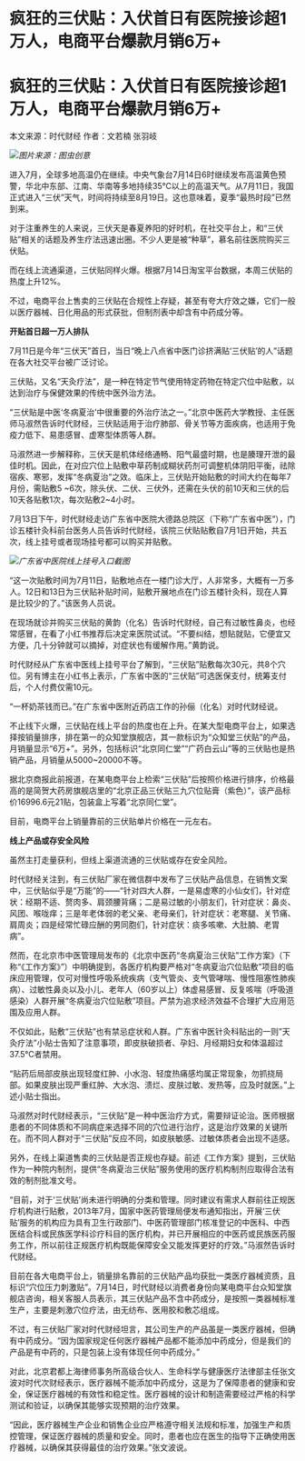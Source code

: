 # 疯狂的三伏贴：入伏首日有医院接诊超1万人，电商平台爆款月销6万+

# 疯狂的三伏贴：入伏首日有医院接诊超1万人，电商平台爆款月销6万+

本文来源：时代财经 作者：文若楠 张羽岐

![](https://inews.gtimg.com/om_bt/OtNvjhz5eoKijnkZ_eIDADHuB39kaW9Cshpq4cWQMjzKEAA/1000)_图片来源：图虫创意_

进入7月，全球多地高温仍在继续。中央气象台7月14日6时继续发布高温黄色预警，华北中东部、江南、华南等多地持续35℃以上的高温天气。从7月11日，我国正式进入“三伏”天气，时间将持续至8月19日。这也意味着，夏季“最热时段”已然到来。

对于注重养生的人来说，三伏天是春夏养阳的好时机，在社交平台上，和“三伏贴”相关的话题及养生疗法迅速出圈。不少人更是被“种草”，慕名前往医院购买三伏贴。

而在线上流通渠道，三伏贴同样火爆。根据7月14日淘宝平台数据，本周三伏贴的热度上升12%。

不过，电商平台上售卖的三伏贴在合规性上存疑，甚至有夸大疗效之嫌，它们一般以医疗器械、日化用品的形式获批，但制剂表中却含有中药成分等。

**开贴首日超一万人排队**

7月11日是今年“三伏天”首日，当日“晚上八点省中医门诊挤满贴‘三伏贴’的人”话题在各大社交平台被广泛讨论。

三伏贴，又名“天灸疗法”，是一种在特定节气使用特定药物在特定穴位中贴敷，以达到治疗与保健效果的传统中医外治方法。

“三伏贴是中医‘冬病夏治’中很重要的外治疗法之一。”北京中医药大学教授、主任医师马淑然告诉时代财经，三伏贴适用于治疗肺部、骨关节等方面疾病，也适用于免疫力低下、易患感冒、虚寒型体质等人群。

马淑然进一步解释称，三伏天是机体经络通畅、阳气最盛时期，也是腠理开泄的最佳时机。因此，在对应穴位上贴敷中草药制成糊状药剂可调整机体阴阳平衡，祛除宿疾、寒邪，发挥“冬病夏治”之效。临床上，三伏贴开始贴敷的时间大约在每年7月份，需贴敷5
~6次，除头伏、二伏、三伏外，还需在头伏的前10天和三伏的后10天各贴敷1次，每次贴敷2~4小时。

7月13日下午，时代财经走访广东省中医院大德路总院区（下称“广东省中医”），门诊五楼针灸科前台医务人员告诉时代财经，该院三伏贴贴敷自7月1日开始，共五次，线上挂号或者现场挂号都可以购买并贴敷。

![](https://inews.gtimg.com/om_bt/OivOlDPlDsVxGPkJ0KmM5wtRYjxhrJU4zrUWrY13FUTE4AA/1000)_广东省中医院线上挂号入口截图_

“这一次贴敷时间为7月11日，贴敷地点在一楼门诊大厅，人非常多，大概有一万多人。12日和13日为三伏贴补贴时间，贴敷开展地点在门诊五楼针灸科，现在人算是比较少的了。”该医务人员说。

在现场就诊并购买三伏贴的黄韵（化名）告诉时代财经，自己有过敏性鼻炎，也经常感冒，在看了小红书推荐后决定来医院试试。“不要纠结，想贴就贴，它便宜又方便，几十分钟就可以摘掉，对症状也有缓解作用。”黄韵说。

时代财经从广东省中医线上挂号平台了解到，“三伏贴”贴敷每次30元，共8个穴位。另有博主在小红书上表示，广东省中医的“三伏贴”可选医保支付，统筹支付后，个人付费仅需10元。

“一杯奶茶钱而已。”在广东省中医附近药店工作的孙俪（化名）对时代财经说。

不止线下火爆，三伏贴在线上平台的热度也在上升。在某大型电商平台上，如果选择按销量排序，排在第一的众知堂旗舰店，其一款标识为“众知堂三伏贴”的产品，月销量显示“6万+”。另外，包括标识“北京同仁堂”“广药白云山”等的三伏贴也是热销产品，月销量从5000~20000不等。

据北京商报此前报道，在某电商平台上检索“三伏贴”后按照价格进行排序，价格最高的是简贺大药房旗舰店里的“北京正品三伏贴三九穴位贴膏（紫色）”，该产品标价16996.6元21贴，包装盒上写着“北京同仁堂”。

目前，电商平台上销量靠前的三伏贴单片价格在一元左右。

**线上产品或存安全风险**

虽然主打走量获利，但线上渠道流通的三伏贴或存在安全风险。

时代财经关注到，有三伏贴厂家在微信群中发布了三伏贴产品信息，在销售文案中，三伏贴似乎是“万能”的——“针对四大人群，一是易虚寒的小仙女们，针对症状：经期不适、赘肉多、肩颈腰背痛；二是易过敏的小朋友们，针对症状：鼻炎、风团、喉咙痒；三是年老体弱的老父亲、老母亲们，针对症状：老寒腿、关节痛、肩周炎；四是经常忙碌应酬的男同胞们，针对症状：痰多咳嗽、大肚腩、老胃病”。

然而，在北京市中医管理局发布的《北京中医药“冬病夏治三伏贴”工作方案》（下称“《工作方案》”）中明确提到，各医疗机构要严格对“冬病夏治穴位贴敷”项目的临床应用管理，仅可对慢性呼吸系统疾病（支气管炎、支气管哮喘、慢性阻塞性肺疾病）、过敏性鼻炎以及小儿、老年人（60岁以上）体虚易感冒、反复咳喘（呼吸道感染）人群开展“冬病夏治穴位贴敷”项目。严禁为追求经济效益不合理扩大应用范围及应用人群。

不仅如此，贴敷“三伏贴”也有禁忌症状和人群。广东省中医针灸科贴出的一则”天灸疗法”小贴士告知了注意事项，即皮肤破损者、孕妇、月经期妇女和体温超过37.5℃者禁用。

“贴药后局部皮肤出现轻度红肿、小水泡、轻度热痛感均属正常现象，勿抓挠局部。如果皮肤出现严重红肿、大水泡、溃烂、皮肤过敏、发热等，应及时就医。”上述小贴士指出。

马淑然对时代财经表示，“三伏贴”是一种中医治疗方式，需要辩证论治。医师根据患者的不同体质和不同病症来选择不同的穴位进行治疗，这是治疗效果的关键所在。而不同人群对于“三伏贴”反应不同，如皮肤敏感、过敏体质者会出现不适感。

另外，在线上渠道售卖的三伏贴是否正规也存疑。前述《工作方案》提到，三伏贴作为一种院内制剂，提供“冬病夏治三伏贴”服务使用的医疗机构制剂应取得合法有效的制剂批准文号。

“目前，对于‘三伏贴’尚未进行明确的分类和管理。同时建议有需求人群前往正规医疗机构进行贴敷，2013年7月，国家中医药管理局便发布通知指出，开展‘三伏贴’服务的机构应为具有卫生行政部门、中医药管理部门核准登记的中医科、中西医结合科或民族医学科诊疗科目的医疗机构，并已开展相应的中医药或民族医药服务工作，所以前往正规医疗机构既能保障安全又能发挥更好的疗效。”马淑然告诉时代财经。

目前在各大电商平台上，销量排名靠前的三伏贴产品均获批一类医疗器械资质，且标识“穴位压力刺激贴”。7月14日，时代财经以消费者身份向某电商平台众知堂旗舰店咨询，相关客服人员表示，其三伏贴产品不含中药成分，是按照一类器械标准生产，主要是刺激穴位疗法，由无纺布、医用胶和敷芯组成。

不过，有三伏贴厂家对时代财经坦言，其公司生产的产品虽是一类医疗器械，但确有中药成分。“因为国家规定任何医疗器械产品都不能添加中药成分，但是我们的产品是有中药的，只是包装上没有体现任何中药成分。”

对此，北京君都上海律师事务所高级合伙人、生命科学与健康医疗法律部主任张文波对时代次财经表示，医疗器械不能添加中药成分，这是为了保障患者的健康和安全，保证医疗器械的有效性和稳定性。医疗器械的设计和制造需要经过严格的科学测试和验证，以确保其能够实现预期的治疗效果。

“因此，医疗器械生产企业和销售企业应严格遵守相关法规和标准，加强生产和质控管理，保证医疗器械的质量和安全。同时，患者也应在医生的指导下正确使用医疗器械，以确保其获得最佳的治疗效果。”张文波说。

